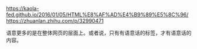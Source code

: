 https://kaola-fed.github.io/2016/01/05/HTML%E8%AF%AD%E4%B9%89%E5%8C%96/
https://zhuanlan.zhihu.com/p/32990471

语意更多的是在整体网页的层面上。或者说，只有有语意话的标签，才有语意话的内容。

